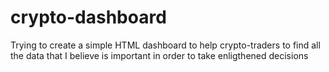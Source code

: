 # crypto-dashboard
Trying to create a simple HTML dashboard to help crypto-traders to find all the data that I believe is important in order to take enligthened decisions
